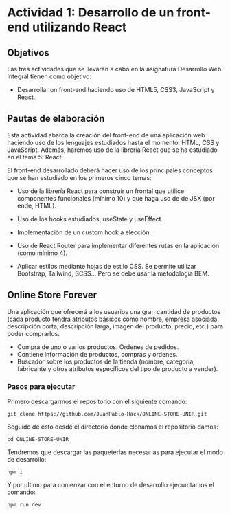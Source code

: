 # Actividad 1: Desarrollo de un front-end utilizando React

## Objetivos

Las tres actividades que se llevarán a cabo en la asignatura Desarrollo Web Integral tienen como objetivo:

- Desarrollar un front-end haciendo uso de HTML5, CSS3, JavaScript y React.

## Pautas de elaboración

Esta actividad abarca la creación del front-end de una aplicación web haciendo uso de los lenguajes estudiados hasta el momento: HTML, CSS y JavaScript. Además, haremos uso de la librería React que se ha estudiado en el tema 5: React.

El front-end desarrollado deberá hacer uso de los principales conceptos que se han estudiado en los primeros cinco temas:

- Uso de la librería React para construir un frontal que utilice componentes funcionales (mínimo 10) y que haga uso de de JSX (por ende, HTML).

- Uso de los hooks estudiados, useState y useEffect.

- Implementación de un custom hook a elección.

- Uso de React Router para implementar diferentes rutas en la aplicación (como mínimo 4).

- Aplicar estilos mediante hojas de estilo CSS. Se permite utilizar Bootstrap, Tailwind, SCSS… Pero se debe usar la metodología BEM.

## Online Store Forever



Una aplicación que ofrecerá a los usuarios una gran cantidad de productos (cada producto tendrá atributos básicos como nombre, empresa asociada, descripción corta, descripción larga, imagen del producto, precio, etc.) para poder comprarlos.

- Compra de uno o varios productos. Ordenes de pedidos.
- Contiene información de productos, compras y ordenes.
- Buscador sobre los productos de la tienda (nombre, categoría, fabricante y otros atributos específicos del tipo de producto a vender).

### Pasos para ejecutar

Primero descargarmos el repositorio con el siguiente comando:

`git clone https://github.com/JuanPablo-Hack/ONLINE-STORE-UNIR.git`

Seguido de esto desde el directorio donde clonamos el repositorio damos:

`cd ONLINE-STORE-UNIR`

Tendremos que descargar las paqueterías necesarias para ejecutar el modo de desarrollo:

`npm i`

Y por ultimo para comenzar con el entorno de desarrollo ejecumtamos el comando:

`npm run dev`